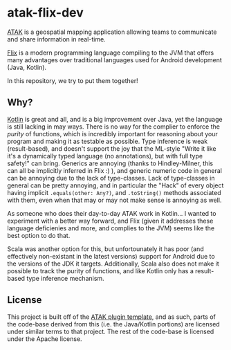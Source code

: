 # atak-flix-dev

[ATAK](https://github.com/deptofdefense/AndroidTacticalAssaultKit-CIV) is a geospatial mapping application allowing teams to communicate and share information in real-time.

[Flix](https://flix.dev/) is a modern programming language compiling to the JVM that offers many advantages over traditional languages used for Android development (Java, Kotlin).

In this repository, we try to put them together!

## Why?

[Kotlin](https://kotlinlang.org/) is great and all, and is a big improvement over Java, yet the language is still lacking in may ways. There is no way for the complier to enforce the _purity_ of functions, which is incredibly important for reasoning about your program and making it as testable as possible. Type inference is weak (result-based), and doesn't support the joy that the ML-style "Write it like it's a dynamically typed language (no annotations), but with full type safety!" can bring. Generics are annoying (thanks to Hindley-Milner, this can all be implicitly inferred in Flix :) ), and generic numeric code in general can be annoying due to the lack of type-classes. Lack of type-classes in general can be pretty annoying, and in particular the "Hack" of every object having implicit `.equals(other: Any?)`, and `.toString()` methods associated with them, even when that may or may not make sense is annoying as well.

As someone who does their day-to-day ATAK work in Kotlin... I wanted to experiment with a better way forward, and Flix (given it addresses these language deficienies and more, and complies to the JVM) seems like the best option to do that.

Scala was another option for this, but unfortounately it has poor (and effectively non-existant in the latest versions) support for Android due to the versions of the JDK it targets. Additionally, Scala also does not make it possible to track the purity of functions, and like Kotlin only has a result-based type inference mechanism. 

## License

This project is built off of the [ATAK plugin template](https://github.com/deptofdefense/AndroidTacticalAssaultKit-CIV/tree/master/plugin-examples/plugintemplate), and as such, parts of the code-base derived from this (i.e. the Java/Kotlin portions) are licensed under similar terms to that project. The rest of the code-base is licensed under the Apache license.
